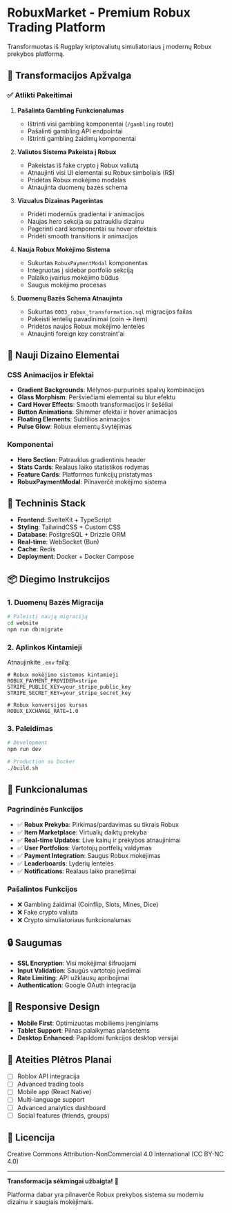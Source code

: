 # RobuxMarket - Premium Robux Trading Platform

Transformuotas iš Rugplay kriptovaliutų simuliatoriaus į modernų Robux prekybos platformą.

## 🚀 Transformacijos Apžvalga

### ✅ Atlikti Pakeitimai

1. **Pašalinta Gambling Funkcionalumas**
   - Ištrinti visi gambling komponentai (`/gambling` route)
   - Pašalinti gambling API endpointai
   - Ištrinti gambling žaidimų komponentai

2. **Valiutos Sistema Pakeista į Robux**
   - Pakeistas iš fake crypto į Robux valiutą
   - Atnaujinti visi UI elementai su Robux simboliais (R$)
   - Pridėtas Robux mokėjimo modalas
   - Atnaujinta duomenų bazės schema

3. **Vizualus Dizainas Pagerintas**
   - Pridėti modernūs gradientai ir animacijos
   - Naujas hero sekcija su patraukliu dizainu
   - Pagerinti card komponentai su hover efektais
   - Pridėti smooth transitions ir animacijos

4. **Nauja Robux Mokėjimo Sistema**
   - Sukurtas `RobuxPaymentModal` komponentas
   - Integruotas į sidebar portfolio sekciją
   - Palaiko įvairius mokėjimo būdus
   - Saugus mokėjimo procesas

5. **Duomenų Bazės Schema Atnaujinta**
   - Sukurtas `0003_robux_transformation.sql` migracijos failas
   - Pakeisti lentelių pavadinimai (coin → item)
   - Pridėtos naujos Robux mokėjimo lentelės
   - Atnaujinti foreign key constraint'ai

## 🎨 Nauji Dizaino Elementai

### CSS Animacijos ir Efektai
- **Gradient Backgrounds**: Mėlynos-purpurinės spalvų kombinacijos
- **Glass Morphism**: Peršviečiami elementai su blur efektu
- **Card Hover Effects**: Smooth transformacijos ir šešėliai
- **Button Animations**: Shimmer efektai ir hover animacijos
- **Floating Elements**: Subtilios animacijos
- **Pulse Glow**: Robux elementų švytėjimas

### Komponentai
- **Hero Section**: Patrauklus gradientinis header
- **Stats Cards**: Realaus laiko statistikos rodymas
- **Feature Cards**: Platformos funkcijų pristatymas
- **RobuxPaymentModal**: Pilnaverčė mokėjimo sistema

## 🔧 Techninis Stack

- **Frontend**: SvelteKit + TypeScript
- **Styling**: TailwindCSS + Custom CSS
- **Database**: PostgreSQL + Drizzle ORM
- **Real-time**: WebSocket (Bun)
- **Cache**: Redis
- **Deployment**: Docker + Docker Compose

## 📦 Diegimo Instrukcijos

### 1. Duomenų Bazės Migracija
```bash
# Paleisti naują migraciją
cd website
npm run db:migrate
```

### 2. Aplinkos Kintamieji
Atnaujinkite `.env` failą:
```env
# Robux mokėjimo sistemos kintamieji
ROBUX_PAYMENT_PROVIDER=stripe
STRIPE_PUBLIC_KEY=your_stripe_public_key
STRIPE_SECRET_KEY=your_stripe_secret_key

# Robux konversijos kursas
ROBUX_EXCHANGE_RATE=1.0
```

### 3. Paleidimas
```bash
# Development
npm run dev

# Production su Docker
./build.sh
```

## 🎯 Funkcionalumas

### Pagrindinės Funkcijos
- ✅ **Robux Prekyba**: Pirkimas/pardavimas su tikrais Robux
- ✅ **Item Marketplace**: Virtualių daiktų prekyba
- ✅ **Real-time Updates**: Live kainų ir prekybos atnaujinimai
- ✅ **User Portfolios**: Vartotojų portfelių valdymas
- ✅ **Payment Integration**: Saugus Robux mokėjimas
- ✅ **Leaderboards**: Lyderių lentelės
- ✅ **Notifications**: Realaus laiko pranešimai

### Pašalintos Funkcijos
- ❌ Gambling žaidimai (Coinflip, Slots, Mines, Dice)
- ❌ Fake crypto valiuta
- ❌ Crypto simuliatoriaus funkcionalumas

## 🔒 Saugumas

- **SSL Encryption**: Visi mokėjimai šifruojami
- **Input Validation**: Saugūs vartotojo įvedimai
- **Rate Limiting**: API užklausų apribojimai
- **Authentication**: Google OAuth integracija

## 📱 Responsive Design

- **Mobile First**: Optimizuotas mobiliems įrenginiams
- **Tablet Support**: Pilnas palaikymas planšetėms
- **Desktop Enhanced**: Papildomi funkcijos desktop versijai

## 🚀 Ateities Plėtros Planai

- [ ] Roblox API integracija
- [ ] Advanced trading tools
- [ ] Mobile app (React Native)
- [ ] Multi-language support
- [ ] Advanced analytics dashboard
- [ ] Social features (friends, groups)

## 📄 Licencija

Creative Commons Attribution-NonCommercial 4.0 International (CC BY-NC 4.0)

---

**Transformacija sėkmingai užbaigta!** 🎉

Platforma dabar yra pilnaverčė Robux prekybos sistema su moderniu dizainu ir saugiais mokėjimais.
